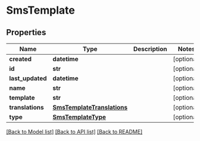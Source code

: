 # SmsTemplate

## Properties
Name | Type | Description | Notes
------------ | ------------- | ------------- | -------------
**created** | **datetime** |  | [optional] 
**id** | **str** |  | [optional] 
**last_updated** | **datetime** |  | [optional] 
**name** | **str** |  | [optional] 
**template** | **str** |  | [optional] 
**translations** | [**SmsTemplateTranslations**](SmsTemplateTranslations.md) |  | [optional] 
**type** | [**SmsTemplateType**](SmsTemplateType.md) |  | [optional] 

[[Back to Model list]](../README.md#documentation-for-models) [[Back to API list]](../README.md#documentation-for-api-endpoints) [[Back to README]](../README.md)

